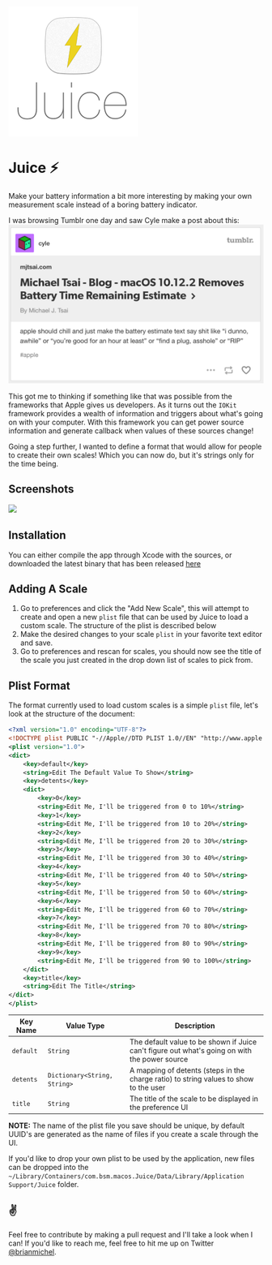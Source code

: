 ![](/images/icon-readme.png)
# Juice ⚡️
Make your battery information a bit more interesting by making your own measurement scale instead of a boring battery indicator.

I was browsing Tumblr one day and saw Cyle make a post about this:
![](/images/cyle-post.png)

This got me to thinking if something like that was possible from the frameworks that Apple gives us developers. As it turns out the `IOKit` framework provides a wealth of information and triggers about what's going on with your computer. With this framework you can get power source information and generate callback when values of these sources change!

Going a step further, I wanted to define a format that would allow for people to create their own scales! Which you can now do, but it's strings only for the time being.

## Screenshots
![](https://d3vv6lp55qjaqc.cloudfront.net/items/2N0v171X0y0z3m0A2M1E/Image%202016-12-17%20at%209.29.43%20PM.png?X-CloudApp-Visitor-Id=137600)

## Installation

You can either compile the app through Xcode with the sources, or downloaded the latest binary that has been released [here](https://github.com/brianmichel/Juice/releases/latest)

## Adding A Scale

1. Go to preferences and click the "Add New Scale", this will attempt to create and open a new `plist` file that can be used by Juice to load a custom scale. The structure of the plist is described below
2. Make the desired changes to your scale `plist` in your favorite text editor and save.
3. Go to preferences and rescan for scales, you should now see the title of the scale you just created in the drop down list of scales to pick from.

## Plist Format

The format currently used to load custom scales is a simple `plist` file, let's look at the structure of the document:

```xml
<?xml version="1.0" encoding="UTF-8"?>
<!DOCTYPE plist PUBLIC "-//Apple//DTD PLIST 1.0//EN" "http://www.apple.com/DTDs/PropertyList-1.0.dtd">
<plist version="1.0">
<dict>
	<key>default</key>
	<string>Edit The Default Value To Show</string>
	<key>detents</key>
	<dict>
		<key>0</key>
		<string>Edit Me, I'll be triggered from 0 to 10%</string>
		<key>1</key>
		<string>Edit Me, I'll be triggered from 10 to 20%</string>
		<key>2</key>
		<string>Edit Me, I'll be triggered from 20 to 30%</string>
		<key>3</key>
		<string>Edit Me, I'll be triggered from 30 to 40%</string>
		<key>4</key>
		<string>Edit Me, I'll be triggered from 40 to 50%</string>
		<key>5</key>
		<string>Edit Me, I'll be triggered from 50 to 60%</string>
		<key>6</key>
		<string>Edit Me, I'll be triggered from 60 to 70%</string>
		<key>7</key>
		<string>Edit Me, I'll be triggered from 70 to 80%</string>
		<key>8</key>
		<string>Edit Me, I'll be triggered from 80 to 90%</string>
		<key>9</key>
		<string>Edit Me, I'll be triggered from 90 to 100%</string>
	</dict>
	<key>title</key>
	<string>Edit The Title</string>
</dict>
</plist>
```

| Key Name | Value Type | Description |
|----------|------|-------------|
| `default` | `String` | The default value to be shown if Juice can't figure out what's going on with the power source |
| `detents` | `Dictionary<String, String>` | A mapping of detents (steps in the charge ratio) to string values to show to the user |
| `title` | `String` | The title of the scale to be displayed in the preference UI |

**NOTE:** The name of the plist file you save should be unique, by default UUID's are generated as the name of files if you create a scale through the UI.

If you'd like to drop your own plist to be used by the application, new files can be dropped into the `~/Library/Containers/com.bsm.macos.Juice/Data/Library/Application Support/Juice` folder.

## ✌️

Feel free to contribute by making a pull request and I'll take a look when I can! If you'd like to reach me, feel free to hit me up on Twitter [@brianmichel](https://www.twitter.com/brianmichel).
